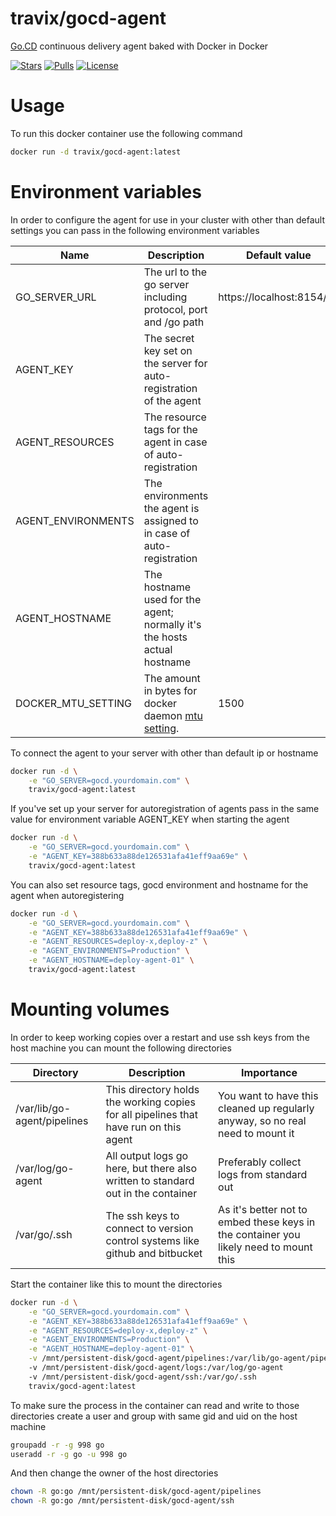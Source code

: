 # travix/gocd-agent

[Go.CD](https://www.go.cd/) continuous delivery agent baked with Docker in Docker

[![Stars](https://img.shields.io/docker/stars/travix/gocd-agent.svg)](https://hub.docker.com/r/travix/gocd-agent/)
[![Pulls](https://img.shields.io/docker/pulls/travix/gocd-agent.svg)](https://hub.docker.com/r/travix/gocd-agent/)
[![License](https://img.shields.io/github/license/Travix-International/docker-gocd-agent.svg)](https://github.com/Travix-International/docker-gocd-agent/blob/master/LICENSE)

# Usage

To run this docker container use the following command

```sh
docker run -d travix/gocd-agent:latest
```

# Environment variables

In order to configure the agent for use in your cluster with other than default settings you can pass in the following environment variables

| Name               | Description                                                                                                                                            | Default value             |
| ------------------ | ------------------------------------------------------------------------------------------------------------------------------------------------------ | ------------------------- |
| GO_SERVER_URL      | The url to the go server including protocol, port and /go path                                                                                         | https://localhost:8154/go |
| AGENT_KEY          | The secret key set on the server for auto-registration of the agent                                                                                    |                           |
| AGENT_RESOURCES    | The resource tags for the agent in case of auto-registration                                                                                           |                           |
| AGENT_ENVIRONMENTS | The environments the agent is assigned to in case of auto-registration                                                                                 |                           |
| AGENT_HOSTNAME     | The hostname used for the agent; normally it's the hosts actual hostname                                                                               |                           |
| DOCKER_MTU_SETTING | The amount in bytes for docker daemon [mtu setting](https://docs.docker.com/v17.09/engine/userguide/networking/default_network/custom-docker0/).       | 1500                      |

To connect the agent to your server with other than default ip or hostname

```sh
docker run -d \
    -e "GO_SERVER=gocd.yourdomain.com" \
    travix/gocd-agent:latest
```

If you've set up your server for autoregistration of agents pass in the same value for environment variable AGENT_KEY when starting the agent

```sh
docker run -d \
    -e "GO_SERVER=gocd.yourdomain.com" \
    -e "AGENT_KEY=388b633a88de126531afa41eff9aa69e" \
    travix/gocd-agent:latest
```

You can also set resource tags, gocd environment and hostname for the agent when autoregistering

```sh
docker run -d \
    -e "GO_SERVER=gocd.yourdomain.com" \
    -e "AGENT_KEY=388b633a88de126531afa41eff9aa69e" \
    -e "AGENT_RESOURCES=deploy-x,deploy-z" \
    -e "AGENT_ENVIRONMENTS=Production" \
    -e "AGENT_HOSTNAME=deploy-agent-01" \
    travix/gocd-agent:latest
```

# Mounting volumes

In order to keep working copies over a restart and use ssh keys from the host machine you can mount the following directories

| Directory                   | Description                                                                           | Importance                                                                            |
| --------------------------- | ------------------------------------------------------------------------------------- | ------------------------------------------------------------------------------------- |
| /var/lib/go-agent/pipelines | This directory holds the working copies for all pipelines that have run on this agent | You want to have this cleaned up regularly anyway, so no real need to mount it        |
| /var/log/go-agent           | All output logs go here, but there also written to standard out in the container      | Preferably collect logs from standard out                                             |
| /var/go/.ssh                | The ssh keys to connect to version control systems like github and bitbucket          | As it's better not to embed these keys in the container you likely need to mount this |

Start the container like this to mount the directories

```sh
docker run -d \
    -e "GO_SERVER=gocd.yourdomain.com" \
    -e "AGENT_KEY=388b633a88de126531afa41eff9aa69e" \
    -e "AGENT_RESOURCES=deploy-x,deploy-z" \
    -e "AGENT_ENVIRONMENTS=Production" \
    -e "AGENT_HOSTNAME=deploy-agent-01" \
    -v /mnt/persistent-disk/gocd-agent/pipelines:/var/lib/go-agent/pipelines
    -v /mnt/persistent-disk/gocd-agent/logs:/var/log/go-agent
    -v /mnt/persistent-disk/gocd-agent/ssh:/var/go/.ssh
    travix/gocd-agent:latest
```

To make sure the process in the container can read and write to those directories create a user and group with same gid and uid on the host machine

```sh
groupadd -r -g 998 go
useradd -r -g go -u 998 go
```

And then change the owner of the host directories

```sh
chown -R go:go /mnt/persistent-disk/gocd-agent/pipelines
chown -R go:go /mnt/persistent-disk/gocd-agent/ssh
```
